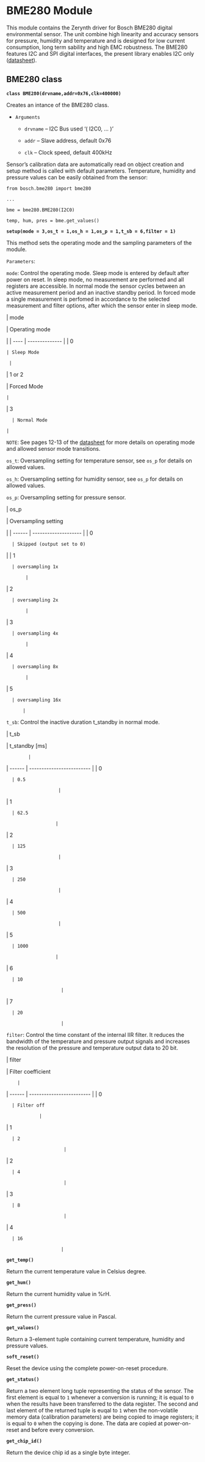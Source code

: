 # BME280 Module

This module contains the Zerynth driver for Bosch BME280 digital environmental sensor. The unit combine high linearity and accuracy sensors for pressure, humidity and temperature and is designed for low current consumption, long term sability and high EMC robustness. The BME280 features I2C and SPI digital interfaces, the present library enables I2C only ([datasheet](https://ae-bst.resource.bosch.com/media/_tech/media/datasheets/BST-BME280_DS001-11.pdf)).

## BME280 class


**`class BME280(drvname,addr=0x76,clk=400000)`**

Creates an intance of the BME280 class.


* ```Arguments```

    
    * ```drvname``` – I2C Bus used ‘( I2C0, … )’


    * ```addr``` – Slave address, default 0x76


    * ```clk``` – Clock speed, default 400kHz


Sensor’s calibration data are automatically read on object creation and setup method is called with default parameters. Temperature,
humidity and pressure values can be easily obtained from the sensor:

```
from bosch.bme280 import bme280

...

bme = bme280.BME280(I2C0)

temp, hum, pres = bme.get_values()
```


**`setup(mode = 3,os_t = 1,os_h = 1,os_p = 1,t_sb = 6,filter = 1)`**

This method sets the operating mode and the sampling parameters of the module.

```Parameters```:

```mode```: Control the operating mode. Sleep mode is entered by default after power on reset. In sleep
mode, no measurement are performed and all registers are accessible.
In normal mode the sensor cycles between an active measurement period and an inactive standby period.
In forced mode a single measurement is perfomed in accordance to the selected measurement and filter options,
after which the sensor enter in sleep mode.

| mode

 | Operating mode

 |
| ---- | -------------- |
| 0

    | Sleep Mode

     |
| 1 or 2

 | Forced Mode

    |
| 3

      | Normal Mode

    |
```NOTE```: See pages 12-13 of the [datasheet](https://ae-bst.resource.bosch.com/media/_tech/media/datasheets/BST-BME280_DS001-11.pdf) for more details on operating mode and allowed sensor mode transitions.

```os_t```: Oversampling setting for temperature sensor, see ```os_p``` for details on allowed values.

```os_h```: Oversampling setting for humidity sensor, see ```os_p``` for details on allowed values.

```os_p```: Oversampling setting for pressure sensor.

| os_p

   | Oversampling setting

 |
| ------ | -------------------- |
| 0

      | Skipped (output set to 0)

 |
| 1

      | oversampling 1x

           |
| 2

      | oversampling 2x

           |
| 3

      | oversampling 4x

           |
| 4

      | oversampling 8x

           |
| 5

      | oversampling 16x

          |
```t_sb```: Control the inactive duration t_standby in normal mode.

| t_sb

   | t_standby [ms]

            |
| ------ | ------------------------- |
| 0

      | 0.5

                       |
| 1

      | 62.5

                      |
| 2

      | 125

                       |
| 3

      | 250

                       |
| 4

      | 500

                       |
| 5

      | 1000

                      |
| 6

      | 10

                        |
| 7

      | 20

                        |
```filter```: Control the time constant of the internal IIR filter. It reduces the bandwidth of the temperature
and pressure output signals and increases the resolution of the pressure and temperature output data to 20 bit.

| filter

 | Filter coefficient

        |
| ------ | ------------------------- |
| 0

      | Filter off

                |
| 1

      | 2

                         |
| 2

      | 4

                         |
| 3

      | 8

                         |
| 4

      | 16

                        |

**`get_temp()`**

Return the current temperature value in Celsius degree.


**`get_hum()`**

Return the current humidity value in %rH.


**`get_press()`**

Return the current pressure value in Pascal.

**`get_values()`**

Return a 3-element tuple containing current temperature, humidity and pressure values.


**`soft_reset()`**

Reset the device using the complete power-on-reset procedure.


**`get_status()`**

Return a two element long tuple representing the status of the sensor. The first element is equal to `1` whenever a conversion is running; it is equal
to `0` when the results have been transferred to the data register. The second and last element of the returned tuple is euqal to `1` when the
non-volatile memory data (calibration parameters) are being copied to image registers; it is equal to `0` when the copying is done. The data are copied
at power-on-reset and before every conversion.


**`get_chip_id()`**

Return the device chip id as a single byte integer.
<!--stackedit_data:
eyJoaXN0b3J5IjpbLTkxOTkyNzYzLDE4ODkyNjU3NThdfQ==
-->